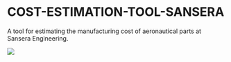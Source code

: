 # COST-ESTIMATION-TOOL-SANSERA
A tool for estimating the manufacturing cost of aeronautical parts at Sansera Engineering.

![](https://i.imgur.com/QG1TIcH.png)
